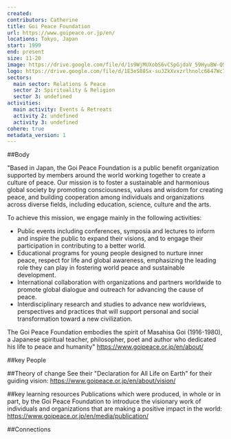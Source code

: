 ```yaml
---
created:
contributors: Catherine
title: Goi Peace Foundation
url: https://www.goipeace.or.jp/en/
locations: Tokyo, Japan
start: 1999
end: present
size: 11-20
image: https://drive.google.com/file/d/1s9WjMUXobS6vCSpGjdaV_59HyuBW-QSZ/view?usp=drive_link
logo: https://drive.google.com/file/d/1E3eS88Sx-suJZkXvxzrlhnolc6647Wc7/view?usp=drive_link
sectors:
  main sector: Relations & Peace
  sector 2: Spirituality & Religion
  sector 3: undefined
activities: 
  main activity: Events & Retreats
  activity 2: undefined
  activity 3: undefined
cohere: true
metadata_version: 1
---
```



##Body

"Based in Japan, the Goi Peace Foundation is a public benefit organization supported by members around the world working together to create a culture of peace. Our mission is to foster a sustainable and harmonious global society by promoting consciousness, values and wisdom for creating peace, and building cooperation among individuals and organizations across diverse fields, including education, science, culture and the arts.

To achieve this mission, we engage mainly in the following activities:
- Public events including conferences, symposia and lectures to inform and inspire the public to expand their visions, and to engage their participation in contributing to a better world.
- Educational programs for young people designed to nurture inner peace, respect for life and global awareness, emphasizing the leading role they can play in fostering world peace and sustainable development.
- International collaboration with organizations and partners worldwide to promote global dialogue and outreach for advancing the cause of peace.
- Interdisciplinary research and studies to advance new worldviews, perspectives and practices that will support personal and social transformation toward a new civilization.

The Goi Peace Foundation embodies the spirit of Masahisa Goi (1916-1980), a Japanese spiritual teacher, philosopher, poet and author who dedicated his life to peace and humanity"
https://www.goipeace.or.jp/en/about/ 


##key People


##Theory of change
See their "Declaration for All Life on Earth" for their guiding vision: https://www.goipeace.or.jp/en/about/vision/

##key learning resources
Publications which were produced, in whole or in part, by the Goi Peace Foundation to introduce the visionary work of individuals and organizations that are making a positive impact in the world: https://www.goipeace.or.jp/en/media/publication/

##Connections


